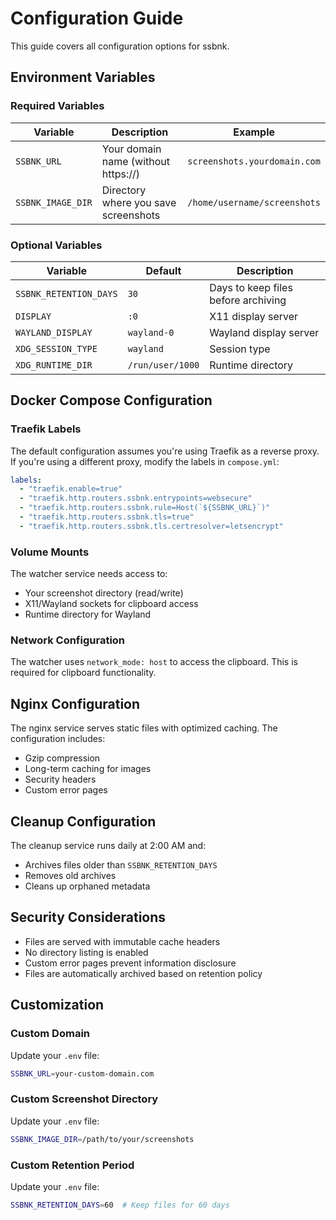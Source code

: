# Configuration Guide

This guide covers all configuration options for ssbnk.

## Environment Variables

### Required Variables

| Variable          | Description                          | Example                      |
| ----------------- | ------------------------------------ | ---------------------------- |
| `SSBNK_URL`       | Your domain name (without https://)  | `screenshots.yourdomain.com` |
| `SSBNK_IMAGE_DIR` | Directory where you save screenshots | `/home/username/screenshots` |

### Optional Variables

| Variable               | Default          | Description                         |
| ---------------------- | ---------------- | ----------------------------------- |
| `SSBNK_RETENTION_DAYS` | `30`             | Days to keep files before archiving |
| `DISPLAY`              | `:0`             | X11 display server                  |
| `WAYLAND_DISPLAY`      | `wayland-0`      | Wayland display server              |
| `XDG_SESSION_TYPE`     | `wayland`        | Session type                        |
| `XDG_RUNTIME_DIR`      | `/run/user/1000` | Runtime directory                   |

## Docker Compose Configuration

### Traefik Labels

The default configuration assumes you're using Traefik as a reverse proxy. If you're using a different proxy, modify the labels in `compose.yml`:

```yaml
labels:
  - "traefik.enable=true"
  - "traefik.http.routers.ssbnk.entrypoints=websecure"
  - "traefik.http.routers.ssbnk.rule=Host(`${SSBNK_URL}`)"
  - "traefik.http.routers.ssbnk.tls=true"
  - "traefik.http.routers.ssbnk.tls.certresolver=letsencrypt"
```

### Volume Mounts

The watcher service needs access to:

- Your screenshot directory (read/write)
- X11/Wayland sockets for clipboard access
- Runtime directory for Wayland

### Network Configuration

The watcher uses `network_mode: host` to access the clipboard. This is required for clipboard functionality.

## Nginx Configuration

The nginx service serves static files with optimized caching. The configuration includes:

- Gzip compression
- Long-term caching for images
- Security headers
- Custom error pages

## Cleanup Configuration

The cleanup service runs daily at 2:00 AM and:

- Archives files older than `SSBNK_RETENTION_DAYS`
- Removes old archives
- Cleans up orphaned metadata

## Security Considerations

- Files are served with immutable cache headers
- No directory listing is enabled
- Custom error pages prevent information disclosure
- Files are automatically archived based on retention policy

## Customization

### Custom Domain

Update your `.env` file:

```bash
SSBNK_URL=your-custom-domain.com
```

### Custom Screenshot Directory

Update your `.env` file:

```bash
SSBNK_IMAGE_DIR=/path/to/your/screenshots
```

### Custom Retention Period

Update your `.env` file:

```bash
SSBNK_RETENTION_DAYS=60  # Keep files for 60 days
```

